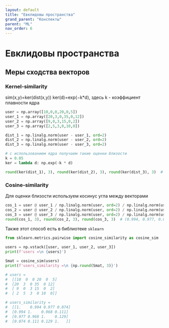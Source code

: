 ```yaml
---
layout: default
title: "Евклидовы пространства"
grand_parent: "Конспекты"
parent: "ML"
nav_order: 6
---
```


# Евклидовы пространства


## Меры сходства векторов

### Kernel-similarity

sim(x,y)=ker(dist(x,y))
ker(d)=exp(−k*d), здесь k - коэффициент плавности ядра

```py
user = np.array([10,0,0,20,0,5])
user_1 = np.array([20,3,0,35,0,12])
user_2 = np.array([9,0,3,15,0,2])
user_3 = np.array([2,5,3,0,10,0])

dist_1 = np.linalg.norm(user - user_1, ord=2)
dist_2 = np.linalg.norm(user - user_2, ord=2)
dist_3 = np.linalg.norm(user - user_3, ord=2)

# с использованием ядра получаем такие оценки близости
k = 0.05
ker = lambda d: np.exp(-k * d)

round(ker(dist_1), 3), round(ker(dist_2), 3), round(ker(dist_3), 3)  # (0.376, 0.718, 0.287)
```

### Cosine-similarity

Для оценки близости используем косинус угла между векторами

```py
cos_1 = user @ user_1 / np.linalg.norm(user, ord=2) / np.linalg.norm(user_1, ord=2)
cos_2 = user @ user_2 / np.linalg.norm(user, ord=2) / np.linalg.norm(user_2, ord=2)
cos_3 = user @ user_3 / np.linalg.norm(user, ord=2) / np.linalg.norm(user_3, ord=2)
round(cos_1, 3), round(cos_2, 3), round(cos_3, 3)  # (0.994, 0.977, 0.074)
```

Также этот способ есть в библиотеке `sklearn`

```py
from sklearn.metrics.pairwise import cosine_similarity as cosine_sim

users = np.vstack([user, user_1, user_2, user_3])
print(f'users =\n {users}')

Smat = cosine_sim(users)
print(f'users_similarity =\n {np.round(Smat, 3)}')

# users =
#  [[10  0  0 20  0  5]
#  [20  3  0 35  0 12]
#  [ 9  0  3 15  0  2]
#  [ 2  5  3  0 10  0]]

# users_similarity =
#  [[1.    0.994 0.977 0.074]
#  [0.994 1.    0.968 0.111]
#  [0.977 0.968 1.    0.129]
#  [0.074 0.111 0.129 1.   ]]
 ```
